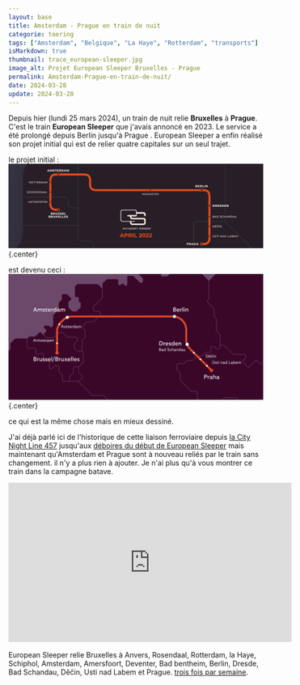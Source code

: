 ```yaml
---
layout: base
title: Amsterdam - Prague en train de nuit
categorie: toering
tags: ["Amsterdam", "Belgique", "La Haye", "Rotterdam", "transports"]
isMarkdown: true
thumbnail: trace_european-sleeper.jpg
image_alt: Projet European Sleeper Bruxelles - Prague
permalink: Amsterdam-Prague-en-train-de-nuit/
date: 2024-03-28
update: 2024-03-28
---
```


Depuis hier (lundi 25 mars 2024), un train de nuit relie **Bruxelles** à **Prague**. C'est le train **European Sleeper** que j'avais annoncé en 2023. Le service a été prolongé depuis Berlin jusqu'à Prague . European Sleeper a enfin réalisé son projet initial qui est de relier quatre capitales sur un seul trajet.

le projet initial :
![Projet European Sleeper Bruxelles - Prague](trace_european-sleeper.jpg){.center}

<!--excerpt-->
est devenu ceci :
![Ligne actuelle European Sleeper Bruxelles - Prague](Bruxelles-Amsterdam-Berlin-Dresde-Prague.png){.center}

ce qui est la même chose mais en mieux dessiné.

J'ai déjà parlé ici de l'historique de cette liaison ferroviaire depuis [la City Night Line 457](/Train-de-nuit--c-est-fini) jusqu'aux [déboires du début de European Sleeper](/retour-du-train-de-nuit) mais maintenant qu'Amsterdam et Prague sont à nouveau reliés par le train sans changement. il n'y a plus rien à ajouter. Je n'ai plus qu'à vous montrer ce train dans la campagne batave.


<!-- HTML -->
<div class="flex flex-col items-center">
<iframe width="560" height="315" src="https://www.youtube.com/embed/MRP7RPy1g5M?si=zFixSwBXoIvGjVF9" title="YouTube video player" frameborder="0" allow="accelerometer; autoplay; clipboard-write; encrypted-media; gyroscope; picture-in-picture; web-share" referrerpolicy="strict-origin-when-cross-origin" allowfullscreen></iframe>
</div>
<!-- / HTML -->

European Sleeper relie Bruxelles à Anvers, Rosendaal, Rotterdam, la Haye, Schiphol, Amsterdam, Amersfoort, Deventer, Bad bentheim, Berlin, Dresde, Bad Schandau, Děčin, Usti nad Labem et Prague.  [trois fois par semaine](https://www.europeansleeper.eu/travel-info).
